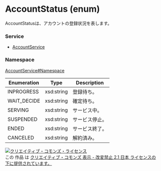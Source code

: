 # AccountStatus (enum)
AccountStatusは、アカウントの登録状況を表します。
### Service
+ [AccountService](../../services/AccountService.md)

### Namespace
[AccountService#Namespace](../../services/AccountService.md#namespace)

| Enumeration | Type | Description |
|---|---|---|
| INPROGRESS | xsd:string | 登録待ち。 |
| WAIT_DECIDE | xsd:string | 確定待ち。 |
| SERVING | xsd:string | サービス中。 |
| SUSPENDED | xsd:string | サービス停止。 |
| ENDED | xsd:string | サービス終了。 |
| CANCELED | xsd:string | 解約済み。 |

<a rel="license" href="http://creativecommons.org/licenses/by-nd/2.1/jp/"><img alt="クリエイティブ・コモンズ・ライセンス" style="border-width:0" src="https://i.creativecommons.org/l/by-nd/2.1/jp/88x31.png" /></a><br />この 作品 は <a rel="license" href="http://creativecommons.org/licenses/by-nd/2.1/jp/">クリエイティブ・コモンズ 表示 - 改変禁止 2.1 日本 ライセンスの下に提供されています。</a>
